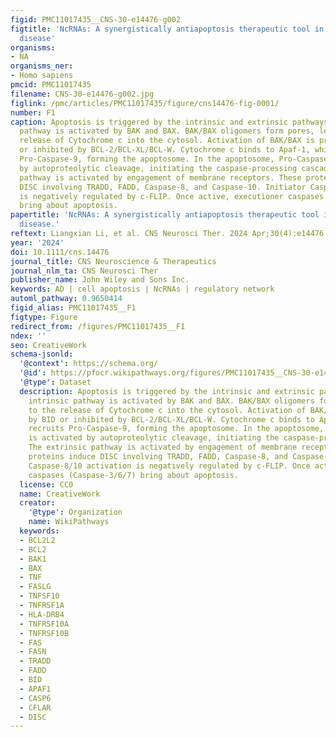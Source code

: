 ```yaml
---
figid: PMC11017435__CNS-30-e14476-g002
figtitle: 'NcRNAs: A synergistically antiapoptosis therapeutic tool in Alzheimer''s
  disease'
organisms:
- NA
organisms_ner:
- Homo sapiens
pmcid: PMC11017435
filename: CNS-30-e14476-g002.jpg
figlink: /pmc/articles/PMC11017435/figure/cns14476-fig-0001/
number: F1
caption: Apoptosis is triggered by the intrinsic and extrinsic pathways. The intrinsic
  pathway is activated by BAK and BAX. BAK/BAX oligomers form pores, leading to the
  release of Cytochrome c into the cytosol. Activation of BAK/BAX is promoted by BID
  or inhibited by BCL‐2/BCL‐XL/BCL‐W. Cytochrome c binds to Apaf‐1, which recruits
  Pro‐Caspase‐9, forming the apoptosome. In the apoptosome, Pro‐Caspase‐9 is activated
  by autoproteolytic cleavage, initiating the caspase‐processing cascade. The extrinsic
  pathway is activated by engagement of membrane receptors. These proteins induce
  DISC involving TRADD, FADD, Caspase‐8, and Caspase‐10. Initiator Caspase‐8/10 activation
  is negatively regulated by c‐FLIP. Once active, executioner caspases (Caspase‐3/6/7)
  bring about apoptosis.
papertitle: 'NcRNAs: A synergistically antiapoptosis therapeutic tool in Alzheimer''s
  disease.'
reftext: Liangxian Li, et al. CNS Neurosci Ther. 2024 Apr;30(4):e14476.
year: '2024'
doi: 10.1111/cns.14476
journal_title: CNS Neuroscience & Therapeutics
journal_nlm_ta: CNS Neurosci Ther
publisher_name: John Wiley and Sons Inc.
keywords: AD | cell apoptosis | NcRNAs | regulatory network
automl_pathway: 0.9650414
figid_alias: PMC11017435__F1
figtype: Figure
redirect_from: /figures/PMC11017435__F1
ndex: ''
seo: CreativeWork
schema-jsonld:
  '@context': https://schema.org/
  '@id': https://pfocr.wikipathways.org/figures/PMC11017435__CNS-30-e14476-g002.html
  '@type': Dataset
  description: Apoptosis is triggered by the intrinsic and extrinsic pathways. The
    intrinsic pathway is activated by BAK and BAX. BAK/BAX oligomers form pores, leading
    to the release of Cytochrome c into the cytosol. Activation of BAK/BAX is promoted
    by BID or inhibited by BCL‐2/BCL‐XL/BCL‐W. Cytochrome c binds to Apaf‐1, which
    recruits Pro‐Caspase‐9, forming the apoptosome. In the apoptosome, Pro‐Caspase‐9
    is activated by autoproteolytic cleavage, initiating the caspase‐processing cascade.
    The extrinsic pathway is activated by engagement of membrane receptors. These
    proteins induce DISC involving TRADD, FADD, Caspase‐8, and Caspase‐10. Initiator
    Caspase‐8/10 activation is negatively regulated by c‐FLIP. Once active, executioner
    caspases (Caspase‐3/6/7) bring about apoptosis.
  license: CC0
  name: CreativeWork
  creator:
    '@type': Organization
    name: WikiPathways
  keywords:
  - BCL2L2
  - BCL2
  - BAK1
  - BAX
  - TNF
  - FASLG
  - TNFSF10
  - TNFRSF1A
  - HLA-DRB4
  - TNFRSF10A
  - TNFRSF10B
  - FAS
  - FASN
  - TRADD
  - FADD
  - BID
  - APAF1
  - CASP6
  - CFLAR
  - DISC
---
```

